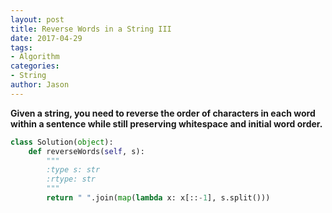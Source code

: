 ```yaml
---
layout: post
title: Reverse Words in a String III
date: 2017-04-29
tags:
- Algorithm
categories:
- String
author: Jason
---
```

**Given a string, you need to reverse the order of characters in each word within a sentence while still preserving whitespace and initial word order.**

```python
class Solution(object):
    def reverseWords(self, s):
        """
        :type s: str
        :rtype: str
        """
        return " ".join(map(lambda x: x[::-1], s.split()))
```
